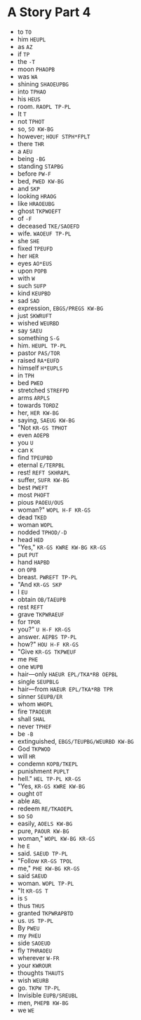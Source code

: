 # A Story Part 4

* to `TO`
* him `HEUPL`
* as `AZ`
* if `TP`
* the `-T`
* moon `PHAOPB`
* was `WA`
* shining `SHAOEUPBG`
* into `TPHAO`
* his `HEUS`
* room. `RAOPL TP-PL`
* It `T`
* not `TPHOT`
* so, `SO KW-BG`
* however; `HOUF STPH*FPLT`
* there `THR`
* a `AEU`
* being `-BG`
* standing `STAPBG`
* before `PW-F`
* bed, `PWED KW-BG`
* and `SKP`
* looking `HRAOG`
* like `HRAOEUBG`
* ghost `TKPWOEFT`
* of `-F`
* deceased `TKE/SAOEFD`
* wife. `WAOEUF TP-PL`
* she `SHE`
* fixed `TPEUFD`
* her `HER`
* eyes `AO*EUS`
* upon `POPB`
* with `W`
* such `SUFP`
* kind `KEUPBD`
* sad `SAD`
* expression, `EBGS/PREGS KW-BG`
* just `SKWRUFT`
* wished `WEURBD`
* say `SAEU`
* something `S-G`
* him. `HEUPL TP-PL`
* pastor `PAS/TOR`
* raised `RA*EUFD`
* himself `H*EUPLS`
* in `TPH`
* bed `PWED`
* stretched `STREFPD`
* arms `ARPLS`
* towards `TORDZ`
* her, `HER KW-BG`
* saying, `SAEUG KW-BG`
* "Not `KR-GS TPHOT`
* even `AOEPB`
* you `U`
* can `K`
* find `TPEUPBD`
* eternal `E/TERPBL`
* rest! `REFT SKHRAPL`
* suffer, `SUFR KW-BG`
* best `PWEFT`
* most `PHOFT`
* pious `PAOEU/OUS`
* woman?" `WOPL H-F KR-GS`
* dead `TKED`
* woman `WOPL`
* nodded `TPHOD/-D`
* head `HED`
* "Yes," `KR-GS KWRE KW-BG KR-GS`
* put `PUT`
* hand `HAPBD`
* on `OPB`
* breast. `PWREFT TP-PL`
* "And `KR-GS SKP`
* I `EU`
* obtain `OB/TAEUPB`
* rest `REFT`
* grave `TKPWRAEUF`
* for `TPOR`
* you?" `U H-F KR-GS`
* answer. `AEPBS TP-PL`
* how?" `HOU H-F KR-GS`
* "Give `KR-GS TKPWEUF`
* me `PHE`
* one `WUPB`
* hair—only `HAEUR EPL/TKA*RB OEPBL`
* single `SEUPBLG`
* hair—from `HAEUR EPL/TKA*RB TPR`
* sinner `SEUPB/ER`
* whom `WHOPL`
* fire `TPAOEUR`
* shall `SHAL`
* never `TPHEF`
* be `-B`
* extinguished, `EBGS/TEUPBG/WEURBD KW-BG`
* God `TKPWOD`
* will `HR`
* condemn `KOPB/TKEPL`
* punishment `PUPLT`
* hell." `HEL TP-PL KR-GS`
* "Yes, `KR-GS KWRE KW-BG`
* ought `OT`
* able `ABL`
* redeem `RE/TKAOEPL`
* so `SO`
* easily, `AOELS KW-BG`
* pure, `PAOUR KW-BG`
* woman," `WOPL KW-BG KR-GS`
* he `E`
* said. `SAEUD TP-PL`
* "Follow `KR-GS TPOL`
* me," `PHE KW-BG KR-GS`
* said `SAEUD`
* woman. `WOPL TP-PL`
* "It `KR-GS T`
* is `S`
* thus `THUS`
* granted `TKPWRAPBTD`
* us. `US TP-PL`
* By `PWEU`
* my `PHEU`
* side `SAOEUD`
* fly `TPHRAOEU`
* wherever `W-FR`
* your `KWROUR`
* thoughts `THAUTS`
* wish `WEURB`
* go. `TKPW TP-PL`
* Invisible `EUPB/SREUBL`
* men, `PHEPB KW-BG`
* we `WE`
